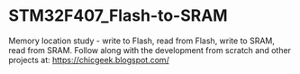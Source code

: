 # STM32F407_Flash-to-SRAM
Memory location study - write to Flash, read from Flash, write to SRAM, read from SRAM.
Follow along with the development from scratch and other projects at: https://chicgeek.blogspot.com/
